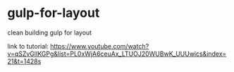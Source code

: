 # gulp-for-layout
clean building gulp for layout 

link to tutorial: https://www.youtube.com/watch?v=qSZvGlIKGPg&list=PL0xWjA6ceuAx_LTUOJ20WUBwK_UUUwics&index=21&t=1428s
